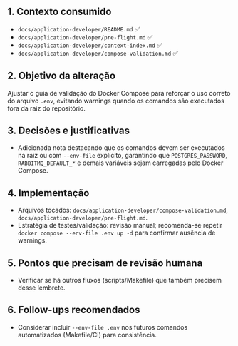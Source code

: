 ## 1. Contexto consumido
- `docs/application-developer/README.md` ✅
- `docs/application-developer/pre-flight.md` ✅
- `docs/application-developer/context-index.md` ✅
- `docs/application-developer/compose-validation.md` ✅

## 2. Objetivo da alteração
Ajustar o guia de validação do Docker Compose para reforçar o uso correto do arquivo `.env`, evitando warnings quando os comandos são executados fora da raiz do repositório.

## 3. Decisões e justificativas
- Adicionada nota destacando que os comandos devem ser executados na raiz ou com `--env-file` explícito, garantindo que `POSTGRES_PASSWORD`, `RABBITMQ_DEFAULT_*` e demais variáveis sejam carregadas pelo Docker Compose.

## 4. Implementação
- Arquivos tocados: `docs/application-developer/compose-validation.md`, `docs/application-developer/pre-flight.md`.
- Estratégia de testes/validação: revisão manual; recomenda-se repetir `docker compose --env-file .env up -d` para confirmar ausência de warnings.

## 5. Pontos que precisam de revisão humana
- Verificar se há outros fluxos (scripts/Makefile) que também precisem desse lembrete.

## 6. Follow-ups recomendados
- Considerar incluir `--env-file .env` nos futuros comandos automatizados (Makefile/CI) para consistência.
